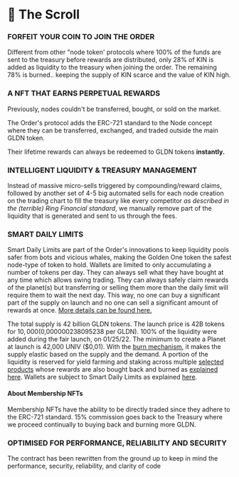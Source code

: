 # 📜 The Scroll

### FORFEIT YOUR COIN TO JOIN THE ORDER

Different from other "node token' protocols where 100% of the funds are sent to the treasury before rewards are distributed, only 28% of KIN is added as liquidity to the treasury when joining the order. The remaining 78% is burned.. keeping the supply of KIN scarce and the value of KIN high.

### A NFT THAT EARNS PERPETUAL REWARDS

Previously, nodes couldn't be transferred, bought, or sold on the market.&#x20;

The Order's protocol adds the ERC-721 standard to the Node concept where they can be transferred, exchanged, and traded outside the main GLDN token.

Their lifetime rewards can always be redeemed to GLDN tokens **instantly.**

### INTELLIGENT LIQUIDITY & TREASURY MANAGEMENT

Instead of massive micro-sells triggered by compounding/reward claims, followed by another set of 4-5 big automated sells for each node creation on the trading chart to fill the treasury like every competitor _as described in the (terrible) Ring Financial standard_, we manually remove part of the liquidity that is generated and sent to us through the fees.&#x20;

### SMART DAILY LIMITS

Smart Daily Limits are part of the Order's innovations to keep liquidity pools safer from bots and vicious whales, making the Golden One token the safest node-type of token to hold. Wallets are limited to only accumulating a number of tokens per day. They can always sell what they have bought at any time which allows swing trading. They can always safely claim rewards of the planet(s) but transferring or selling them more than the daily limit will require them to wait the next day. This way, no one can buy a significant part of the supply on launch and no one can sell a significant amount of rewards at once. [More details can be found here.](broken-reference)

The total supply is 42 billion GLDN tokens. The launch price is 42B tokens for $10,000 ($0,000000238095238 per GLDN). 100% of the liquidity were added during the fair launch, on 01/25/22. The minimum to create a Planet at launch is 42,000 UNIV ($0,01). With the [burn mechanism](https://docs.univ.money/what-is-universe/the-solution#burn-your-coins-to-build-a-planet), it makes the supply elastic based on the supply and the demand. A portion of the liquidity is reserved for yield farming and staking across multiple [selected products](https://docs.univ.money/technical-details/supported-protocols) whose rewards are also bought back and burned as [explained here](https://docs.univ.money/what-is-universe/the-solution#innovative-buy-back-and-burn-mechanism). Wallets are subject to Smart Daily Limits as explained [here](https://docs.univ.money/technical-details/smart-daily-limits).

#### About Membership NFTs <a href="#about-the-planets" id="about-the-planets"></a>

Membership NFTs have the ability to be directly traded since they adhere to the ERC-721 standard. 15% commission goes back to the Treasury where we proceed continually to buying back and burning more GLDN.

### OPTIMISED FOR PERFORMANCE, RELIABILITY AND SECURITY

The contract has been rewritten from the ground up to keep in mind the performance, security, reliability, and clarity of code

